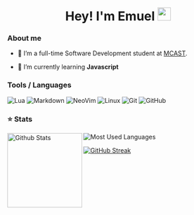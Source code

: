<h1 align="center">Hey! I'm Emuel <img src="https://raw.githubusercontent.com/vatsa287/vatsa287/master/assets/Hi.gif?raw=true" width="30px"></h1>

### About me

- 🔭 I’m a full-time Software Development student at <a href="https://www.mcast.edu.mt"/>MCAST</a>.

- 🌱 I’m currently learning **Javascript**


### Tools / Languages

<!-- Icons: https://simpleicons.org/ -->

![Lua](https://img.shields.io/badge/-Lua-05122A?style=for-the-badge&color=151515&logo=lua&logoColor=0062cc)
![Markdown](https://img.shields.io/badge/-Markdown-05122A?style=for-the-badge&color=151515&logo=markdown)
![NeoVim](https://img.shields.io/badge/-NeoVim-05122A?style=for-the-badge&color=151515&logo=neovim&logoColor=4b9e4b)
![Linux](https://img.shields.io/badge/-Linux-05122A?style=for-the-badge&color=151515&logo=linux&logoColor=dfb914)
![Git](https://img.shields.io/badge/-Git-05122A?style=for-the-badge&color=151515&logo=git)
![GitHub](https://img.shields.io/badge/-GitHub-05122A?style=for-the-badge&color=151515&logo=github)

### ⭐ Stats

<!-- Catppuccin themed -->
<img height="170" align="left" src="https://github-readme-stats.vercel.app/api?username=emuel-vassallo&show_icons=true&bg_color=151515&border_color=323232&title_color=f5f5f5&text_color=d9e0ee&icon_color=f5f5f5" alt="Github Stats" />

<img src="https://github-readme-stats.vercel.app/api/top-langs/?username=emuel-vassallo&layout=compact&show_icons=true&bg_color=151515&border_color=323232&title_color=f5f5f5&text_color=ffffff&icon_color=f5f5f5&langs_count=6" alt="Most Used Languages" />

[![GitHub Streak](https://github-readme-streak-stats.herokuapp.com?user=emuel-vassallo&theme=dark&date_format=M%20j%5B%2C%20Y%5D)](https://git.io/streak-stats)
